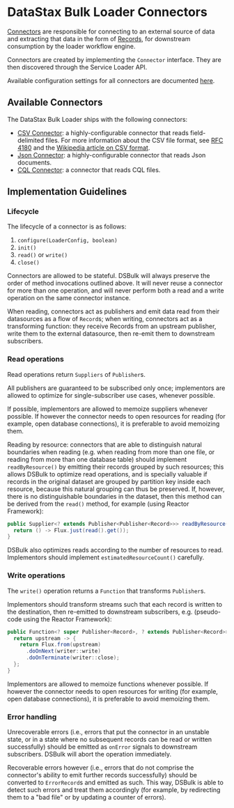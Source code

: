# DataStax Bulk Loader Connectors

[Connectors] are responsible for connecting to an external source of data and extracting 
that data in the form of [Records], for downstream consumption by the loader workflow engine.

Connectors are created by implementing the `Connector` interface. They are then discovered through
the Service Loader API.

Available configuration settings for all connectors are documented [here](../settings.md).

## Available Connectors

The DataStax Bulk Loader ships with the following connectors:

* [CSV Connector]: a highly-configurable connector that reads field-delimited files. 
  For more information about the CSV file format, see [RFC 4180] and the [Wikipedia article on CSV format].
* [Json Connector]: a highly-configurable connector that reads Json documents.
* [CQL Connector]: a connector that reads CQL files.

[Connectors]: ../../connectors/api/src/main/java/com/datastax/dsbulk/connectors/api/Connector.java
[Records]: ../../connectors/api/src/main/java/com/datastax/dsbulk/connectors/api/Record.java
[CSV Connector]: ./csv
[Json Connector]: ./json
[CQL Connector]: ./cql
[RFC 4180]: https://tools.ietf.org/html/rfc4180
[Wikipedia article on CSV format]: https://en.wikipedia.org/wiki/Comma-separated_values

## Implementation Guidelines

### Lifecycle 

The lifecycle of a connector is as follows:

1. `configure(LoaderConfig, boolean)`
2. `init()`
3. `read()` or `write()`
4. `close()`

Connectors are allowed to be stateful. DSBulk will always preserve the order of method invocations outlined above. It will never reuse a connector for more than one operation, and will never perform both a read and a write operation on the same connector instance. 

When reading, connectors act as publishers and emit data read from their datasources as a flow of `Record`s; when writing, connectors act as a transforming function: they receive Records from an upstream publisher, write them to the external datasource, then re-emit them to downstream subscribers. 

### Read operations 

Read operations return `Suppliers` of `Publisher`s. 

All publishers are guaranteed to be subscribed only once; implementors are allowed to optimize for single-subscriber use cases, whenever possible. 

If possible, implementors are allowed to memoize suppliers whenever possible. If however the connector needs to open resources for reading (for example, open database connections), it is preferable to avoid memoizing them. 

Reading by resource: connectors that are able to distinguish natural boundaries when reading (e.g. when reading from more than one file, or reading from more than one database table) should implement `readByResource()` by emitting their records grouped by such resources; this allows DSBulk to optimize read operations, and is specially valuable if records in the original dataset are grouped by partition key inside each resource, because this natural grouping can thus be preserved. If, however, there is no distinguishable boundaries in the dataset, then this method can be derived from the `read()` method, for example (using Reactor Framework):

```java
public Supplier<? extends Publisher<Publisher<Record>>> readByResource() {
  return () -> Flux.just(read().get());
}
```  
  
DSBulk also optimizes reads according to the number of resources to read. Implementors should implement `estimatedResourceCount()` carefully. 

### Write operations 

The `write()` operation returns a `Function` that transforms `Publisher`s. 

Implementors should transform streams such that each record is written to the destination, then re-emitted to downstream subscribers, e.g. (pseudo-code using the Reactor Framework):

```java
public Function<? super Publisher<Record>, ? extends Publisher<Record>> write() {
  return upstream -> {
    return Flux.from(upstream)
      .doOnNext(writer::write)
      .doOnTerminate(writer::close);
  };
}
```  
  
Implementors are allowed to memoize functions whenever possible. If however the connector needs to open resources for writing (for example, open database connections), it is preferable to avoid memoizing them. 

### Error handling 

Unrecoverable errors (i.e., errors that put the connector in an unstable state, or in a state where no subsequent records can be read or written successfully) should be emitted as `onError` signals to downstream subscribers. DSBulk will abort the operation immediately.

Recoverable errors however (i.e., errors that do not comprise the connector's ability to emit further records successfully) should be converted to `ErrorRecord`s and emitted as such. This way, DSBulk is able to detect such errors and treat them accordingly (for example, by redirecting them to a "bad file" or by updating a counter of errors).
